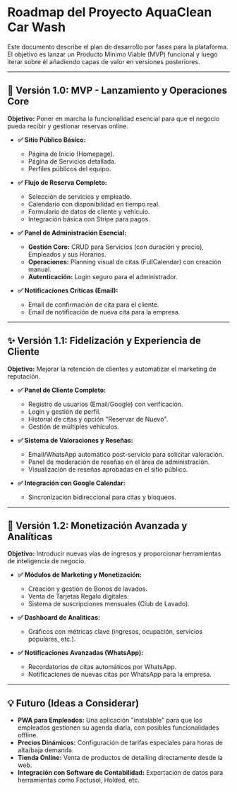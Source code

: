 <!-- File: /ROADMAP.md - v1.0 -->
# Roadmap del Proyecto AquaClean Car Wash

Este documento describe el plan de desarrollo por fases para la plataforma. El objetivo es lanzar un Producto Mínimo Viable (MVP) funcional y luego iterar sobre él añadiendo capas de valor en versiones posteriores.

---

## 🚧 Versión 1.0: MVP - Lanzamiento y Operaciones Core

**Objetivo:** Poner en marcha la funcionalidad esencial para que el negocio pueda recibir y gestionar reservas online.

- **✅ Sitio Público Básico:**

  - Página de Inicio (Homepage).
  - Página de Servicios detallada.
  - Perfiles públicos del equipo.

- **✅ Flujo de Reserva Completo:**

  - Selección de servicios y empleado.
  - Calendario con disponibilidad en tiempo real.
  - Formulario de datos de cliente y vehículo.
  - Integración básica con Stripe para pagos.

- **✅ Panel de Administración Esencial:**

  - **Gestión Core:** CRUD para Servicios (con duración y precio), Empleados y sus Horarios.
  - **Operaciones:** Planning visual de citas (FullCalendar) con creación manual.
  - **Autenticación:** Login seguro para el administrador.

- **✅ Notificaciones Críticas (Email):**
  - Email de confirmación de cita para el cliente.
  - Email de notificación de nueva cita para la empresa.

---

## ✨ Versión 1.1: Fidelización y Experiencia de Cliente

**Objetivo:** Mejorar la retención de clientes y automatizar el marketing de reputación.

- **✅ Panel de Cliente Completo:**

  - Registro de usuarios (Email/Google) con verificación.
  - Login y gestión de perfil.
  - Historial de citas y opción "Reservar de Nuevo".
  - Gestión de múltiples vehículos.

- **✅ Sistema de Valoraciones y Reseñas:**

  - Email/WhatsApp automático post-servicio para solicitar valoración.
  - Panel de moderación de reseñas en el área de administración.
  - Visualización de reseñas aprobadas en el sitio público.

- **✅ Integración con Google Calendar:**
  - Sincronización bidireccional para citas y bloqueos.

---

## 🚀 Versión 1.2: Monetización Avanzada y Analíticas

**Objetivo:** Introducir nuevas vías de ingresos y proporcionar herramientas de inteligencia de negocio.

- **✅ Módulos de Marketing y Monetización:**

  - Creación y gestión de Bonos de lavados.
  - Venta de Tarjetas Regalo digitales.
  - Sistema de suscripciones mensuales (Club de Lavado).

- **✅ Dashboard de Analíticas:**

  - Gráficos con métricas clave (ingresos, ocupación, servicios populares, etc.).

- **✅ Notificaciones Avanzadas (WhatsApp):**
  - Recordatorios de citas automáticos por WhatsApp.
  - Notificaciones de nuevas citas por WhatsApp para la empresa.

---

## 💡 Futuro (Ideas a Considerar)

- **PWA para Empleados:** Una aplicación "instalable" para que los empleados gestionen su agenda diaria, con posibles funcionalidades offline.
- **Precios Dinámicos:** Configuración de tarifas especiales para horas de alta/baja demanda.
- **Tienda Online:** Venta de productos de detailing directamente desde la web.
- **Integración con Software de Contabilidad:** Exportación de datos para herramientas como Factusol, Holded, etc.

